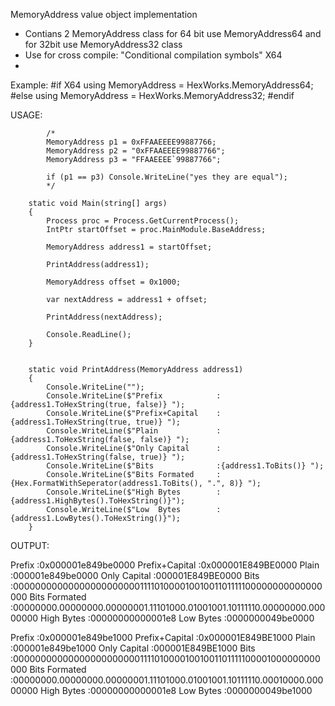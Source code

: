 MemoryAddress value object implementation

-  Contians 2 MemoryAddress class for 64 bit use MemoryAddress64 and for 32bit use MemoryAddress32 class
-  Use for cross compile: "Conditional compilation symbols" X64
-  
Example:
#if X64 
    using MemoryAddress = HexWorks.MemoryAddress64;
#else
    using MemoryAddress = HexWorks.MemoryAddress32;
#endif 


USAGE: 

            /*
            MemoryAddress p1 = 0xFFAAEEEE99887766;
            MemoryAddress p2 = "0xFFAAEEEE99887766";
            MemoryAddress p3 = "FFAAEEEE`99887766";

            if (p1 == p3) Console.WriteLine("yes they are equal");
            */

        static void Main(string[] args)
        {
            Process proc = Process.GetCurrentProcess();
            IntPtr startOffset = proc.MainModule.BaseAddress;

            MemoryAddress address1 = startOffset;

            PrintAddress(address1);

            MemoryAddress offset = 0x1000;

            var nextAddress = address1 + offset;

            PrintAddress(nextAddress);

            Console.ReadLine(); 
        }


        static void PrintAddress(MemoryAddress address1)
        {
            Console.WriteLine("");
            Console.WriteLine($"Prefix            :{address1.ToHexString(true, false)} ");
            Console.WriteLine($"Prefix+Capital    :{address1.ToHexString(true, true)} ");
            Console.WriteLine($"Plain             :{address1.ToHexString(false, false)} ");
            Console.WriteLine($"Only Capital      :{address1.ToHexString(false, true)} ");
            Console.WriteLine($"Bits              :{address1.ToBits()} ");
            Console.WriteLine($"Bits Formated     :{Hex.FormatWithSeperator(address1.ToBits(), ".", 8)} ");
            Console.WriteLine($"High Bytes        :{address1.HighBytes().ToHexString()}");
            Console.WriteLine($"Low  Bytes        :{address1.LowBytes().ToHexString()}");
        }

OUTPUT:

Prefix            :0x000001e849be0000
Prefix+Capital    :0x000001E849BE0000
Plain             :000001e849be0000
Only Capital      :000001E849BE0000
Bits              :0000000000000000000000011110100001001001101111100000000000000000
Bits Formated     :00000000.00000000.00000001.11101000.01001001.10111110.00000000.00000000
High Bytes        :00000000000001e8
Low  Bytes        :0000000049be0000

Prefix            :0x000001e849be1000
Prefix+Capital    :0x000001E849BE1000
Plain             :000001e849be1000
Only Capital      :000001E849BE1000
Bits              :0000000000000000000000011110100001001001101111100001000000000000
Bits Formated     :00000000.00000000.00000001.11101000.01001001.10111110.00010000.00000000
High Bytes        :00000000000001e8
Low  Bytes        :0000000049be1000

